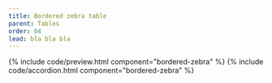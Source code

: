 ```yaml
---
title: Bordered zebra table
parent: Tables
order: 04
lead: bla bla bla 
---
```


{% include code/preview.html component="bordered-zebra" %}
{% include code/accordion.html component="bordered-zebra" %}